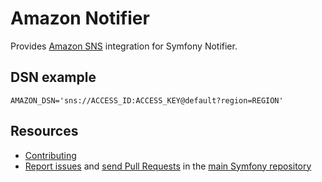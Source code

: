 Amazon Notifier
===============

Provides [Amazon SNS](https://aws.amazon.com/de/sns/) integration for Symfony Notifier.

DSN example
-----------

```
AMAZON_DSN='sns://ACCESS_ID:ACCESS_KEY@default?region=REGION'
```

Resources
---------

  * [Contributing](https://symfony.com/doc/current/contributing/index.html)
  * [Report issues](https://github.com/symfony/symfony/issues) and
    [send Pull Requests](https://github.com/symfony/symfony/pulls)
    in the [main Symfony repository](https://github.com/symfony/symfony)
